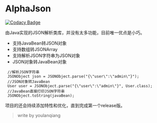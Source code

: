 # AlphaJson

[![Codacy Badge](https://api.codacy.com/project/badge/Grade/671757a7105d4cf48d551b0441cb450d)](https://app.codacy.com/app/youlanqiang/alphajson?utm_source=github.com&utm_medium=referral&utm_content=youlanqiang/alphajson&utm_campaign=Badge_Grade_Settings)

由Java实现的JSON解析类库，并没有太多功能，目前唯一优点是小巧。

- 支持JavaBean转JSON对象
- 支持数组转JSONArray
- 支持解析JSON字符串为JSON对象
- JSON对象转JavaBean对象

```$java
 //解析JSON字符串
 JSONObject json = JSONObject.parse("{\"user\":\"admin\"}");
 //JSON对象转JavaBean
 User user = JSONObject.parse("{\"user\":\"admin\"}", User.class);
 //JavaBean直接打印JSON字符串
 JSONObject.toString(javaBean);   
```
项目的还会持续添加特性和优化，直到完成第一个release版。

> write by youlanqiang

